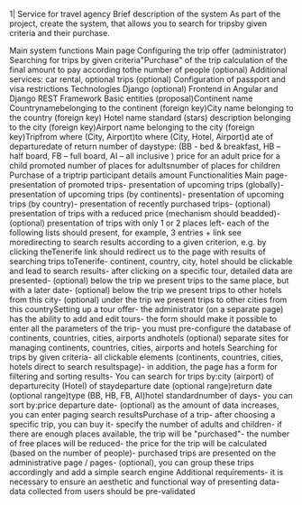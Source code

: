 1| Service for travel agency
Brief description of the system As part of the project, 
create the system, that allows you to search for tripsby given criteria and their purchase.

Main system functions
Main page
Configuring the trip offer (administrator)
Searching for trips by given criteria"Purchase" of the trip 
calculation of the final amount to pay according tothe number of people
(optional) Additional services: car rental,
optional trips
(optional) Configuration of passport and visa restrictions
Technologies
Django
(optional) Frontend in Angular and Django REST Framework Basic entities
(proposal)Continent name Countrynamebelonging to the continent (foreign key)City
name belonging to the country (foreign key)
Hotel name standard (stars) description belonging to the city 
(foreign key)Airport name belonging to the city 
(foreign key)Tripfrom where (City, Airport)to where (City, Hotel, Airport)d
ate of departuredate of return number of daystype: (BB  - bed & breakfast, HB – half board, FB – full board, AI – all inclusive )
price for an adult price for a child promoted number of places for adultsnumber of places for children Purchase of a triptrip
participant details amount Functionalities 
Main page- presentation of promoted trips- presentation of upcoming trips (globally)- presentation of upcoming trips (by continents)- 
presentation of upcoming trips (by country)- presentation of recently purchased trips- 
(optional) presentation of trips with a reduced price (mechanism should beadded)- 
(optional) presentation of trips with only 1 or 2 places left- each of the following lists should present, for example, 3 entries + link see moredirecting to search results according to a given criterion, 
e.g. by clicking theTenerife link should redirect us to the page with results of searching trips toTenerife- continent, country, city, hotel should be clickable and lead to search results- after clicking on a specific tour, detailed data are presented- 
(optional) below the trip we present trips to the same place, but with a later date- 
(optional) below the trip we present trips to other hotels from this city- 
(optional) under the trip we present trips to other cities from this countrySetting up a tour offer- the administrator (on a separate page) has the ability to add and edit tours- the form should make it possible to enter all the parameters of the trip- you must pre-configure the database of continents, countries, cities, airports andhotels
(optional) separate sites for managing continents, countries, cities, airports and hotels
Searching for trips by given criteria- all clickable elements (continents, countries, cities, hotels direct to search resultspage)- 
in addition, the page has a form for filtering and sorting results- 
You can search for trips by:city 
(airport) of departurecity 
(Hotel) of staydeparture date 
(optional range)return date 
(optional range)type (BB, HB, FB, AI)hotel standardnumber of days- you can sort by:price departure date- 
(optional) as the amount of data increases, you can enter paging search resultsPurchase of a trip- after choosing a specific trip, you can buy it- 
specify the number of adults and children- 
if there are enough places available, 
the trip will be "purchased"- the number of free places will be reduced- the price for the trip will be calculated (based on the number of people)- purchased trips are presented on the administrative page / pages- 
(optional), you can group these trips accordingly and add a simple search engine
Additional requirements- it is necessary to ensure an aesthetic and functional way of presenting data- data collected from users should be pre-validated
